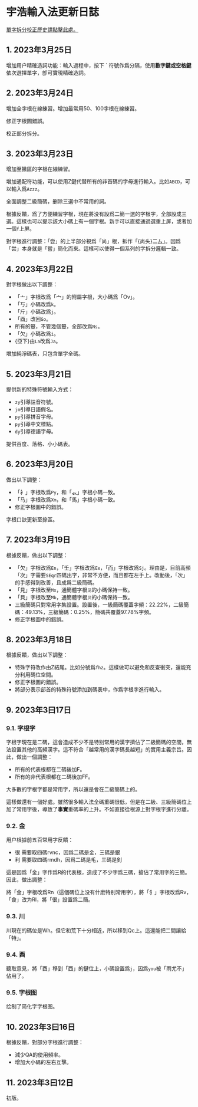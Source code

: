 <!-- omit in toc -->
# 宇浩輸入法更新日誌

[單字拆分校正歷史請點擊此處。](./corrections.md)

## 1. 2023年3月25日

增加用户精確造詞功能：輸入過程中，按下 ` 符號作爲分隔，使用**數字鍵或空格鍵**依次選擇單字，卽可實現精確造詞。

## 2. 2023年3月24日

增加全字根在線練習。增加最常用50、100字根在線練習。

修正字根圖錯誤。

校正部分拆分。

## 3. 2023年3月23日

增加至撇區的字根在線練習。

增加通配符功能，可以使用Z鍵代替所有的非首碼的字母進行輸入。比如`ABCD`，可以輸入爲`Azzz`。

全面調整二級簡碼，删除三選中不常用的詞。

根據反饋，爲了方便練習字根，現在將没有設爲二簡一選的字根字，全部設成三選。這樣也可以提示該大小碼上有一個字根。新手可以直接通過選重上屏，或者加一個`f`上屏。

對字根進行調整：「尝」的上半部分視爲「尚」根，拆作「{尚头}二厶」。因爲「尝」本身就是「嘗」簡化而來。這樣可以使得一個系列的字拆分邏輯一致。

## 4. 2023年3月22日

對字根做出以下調整：

- 「亠」字根改爲「宀」的附屬字根，大小碼爲「Ov」。
- 「丂」小碼改爲`k`。
- 「斤」小碼改爲`j`。
- 「酉」改回`Go`。
- 所有的豎，不管幾個豎，全部改爲`Ns`。
- 「欠」小碼改爲`i`。
- {亞下}由`La`改爲`Ja`。

增加純淨碼表，只包含單字全碼。

## 5. 2023年3月21日

提供新的特殊符號輸入方式：

- `zy`引導註音符號。
- `jm`引導日語假名。
- `py`引導拼音字母。
- `py`引導中文標點。
- `dy`引導德語字母。

提供百度、落格、小小碼表。

## 6. 2023年3月20日

做出以下調整：

- 「衤」字根改爲`Py`，和「𧘇」字根小碼一致。
- 「马」字根改爲`Xm`，和「馬」字根小碼一致。
- 修正字根圖中的錯誤。

字根口訣更新至捺區。

## 7. 2023年3月19日

根據反饋，做出以下調整：

- 「欠」字根改爲`En`，「壬」字根改爲`Ee`，「而」字根改爲`Sj`。理由是，目前高頻「次」字需要`SEqr`四碼出字，非常不方便，而且都在左手上。改動後，「次」的手感得到改善，且成爲二級簡碼。
- 「見」字根改至`Mx`，通簡體字根`见`的小碼保持一致。
- 「貝」字根改至`Mb`，通簡體字根`贝`的小碼保持一致。
- 三級簡碼只對常用字集設置。設置後，一級簡碼覆蓋字頻：22.22%，二級簡碼：49.13%，三級簡碼：0.25%，簡碼共覆蓋97.78%字頻。
- 修正字根圖中的錯誤。

## 8. 2023年3月18日

根據反饋，做出以下調整：

- 特殊字符改作由Z結尾。比如分號爲`fhz`。這樣做可以避免和反查衝突，還能充分利用碼位空間。
- 修正字根圖的錯誤。
- 將部分表示部首的特殊符號添加到碼表中，作爲字根字進行輸入。

## 9. 2023年3曰17日

### 9.1. 字根字

字根字現在是二碼，這會造成不少不是特别常用的漢字擠佔了二級簡碼的空間，無法設置其他的高頻漢字。這不符合「越常用的漢字碼長越短」的實用主義宗旨。因此，做出一個調整：

- 所有的代表根都在二碼後加F。
- 所有的非代表根都在二碼後加FF。

大多數的字根字都是常用字，所以還是會在二級簡碼上的。

這樣做還有一個好處。雖然很多輸入法全碼重碼很低，但是在二級、三級簡碼位上加了常用字後，導致了**事實**重碼率的上升。不如直接從根源上對字根字進行分離。

### 9.2. 金

用户根據前五百常用字反饋：

- 很 需要取四碼rvnc，因爲二碼是金，三碼是銀
- 利 需要取四碼rmdh，因爲二碼是毛，三碼是釗

這是因爲「金」字作爲R的代表根，造成了不少字爲三碼，搶佔了常用字的三簡。因此，做出調整：

將「金」字根改爲Rn（這個碼位上没有什麽特别常用字），將「犭」字根改爲Rv，「僉」改为Rl，將「很」設置爲二簡。

### 9.3. 川

川現在的碼位是Wh。但它和荒下十分相近，所以移到Qc上。這還能把二間讓給「特」。

### 9.4. 酉

聽取意見，將「酉」移到「西」的鍵位上，小碼設置爲`j`，因爲`you`被「雨尤不」佔用了。

### 9.5. 字根图

绘制了简化字字根图。

## 10. 2023年3曰16日

根據反饋，對部分字根進行調整：

- 減少QA的使用頻率。
- 增加大小碼的左右互擊。

## 11. 2023年3曰12日

初版。